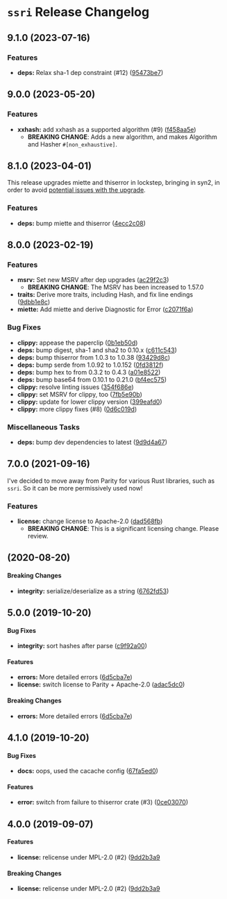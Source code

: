 # `ssri` Release Changelog

<a name="9.1.0"></a>
## 9.1.0 (2023-07-16)

### Features

* **deps:** Relax sha-1 dep constraint (#12) ([95473be7](https://github.com/zkat/ssri-rs/commit/95473be7c23b1a1e350409c7d0c6177ab663b9f9))

<a name="9.0.0"></a>
## 9.0.0 (2023-05-20)

### Features

* **xxhash:** add xxhash as a supported algorithm (#9) ([f458aa5e](https://github.com/zkat/ssri-rs/commit/f458aa5ee980e3ba7d96ee547dc05909c3fa2674))
    * **BREAKING CHANGE**: Adds a new algorithm, and makes Algorithm and Hasher `#[non_exhaustive]`.

<a name="8.1.0"></a>
## 8.1.0 (2023-04-01)

This release upgrades miette and thiserror in lockstep, bringing in syn2, in
order to avoid [potential issues with the
upgrade](https://github.com/yaahc/eyre/pull/92).

### Features

* **deps:** bump miette and thiserror ([4ecc2c08](https://github.com/zkat/ssri-rs/commit/4ecc2c0885b6221c42f8c0cf9c3d6448843adb80))

<a name="8.0.0"></a>
## 8.0.0 (2023-02-19)

### Features

* **msrv:** Set new MSRV after dep upgrades ([ac29f2c3](https://github.com/zkat/ssri-rs/commit/ac29f2c32caa1fe810f3763279e8b0a0f52c6a70))
    * **BREAKING CHANGE**: The MSRV has been increased to 1.57.0
* **traits:** Derive more traits, including Hash, and fix line endings ([9dbb1e8c](https://github.com/zkat/ssri-rs/commit/9dbb1e8c99869e19533d6abeeb6b09930c426791))
* **miette:** Add miette and derive Diagnostic for Error ([c2071f6a](https://github.com/zkat/ssri-rs/commit/c2071f6ab74ff89448b28fd016f2f090479d44a5))

### Bug Fixes

* **clippy:** appease the paperclip ([0b1eb50d](https://github.com/zkat/ssri-rs/commit/0b1eb50def2e86ba5fe0e7a6651b65452190d1e6))
* **deps:** bump digest, sha-1 and sha2 to 0.10.x ([c611c543](https://github.com/zkat/ssri-rs/commit/c611c543c6150017b259bc990820bd5ea5915670))
* **deps:** bump thiserror from 1.0.3 to 1.0.38 ([93429d8c](https://github.com/zkat/ssri-rs/commit/93429d8c496f858182889343cded2616b007357b))
* **deps:** bump serde from 1.0.92 to 1.0.152 ([0fd3812f](https://github.com/zkat/ssri-rs/commit/0fd3812f0846238aef86a3c544ba915ffe359775))
* **deps:** bump hex to from 0.3.2 to 0.4.3 ([a01e8522](https://github.com/zkat/ssri-rs/commit/a01e852295a262753a72b056cc87395622d6175a))
* **deps:** bump base64 from 0.10.1 to 0.21.0 ([bf4ec575](https://github.com/zkat/ssri-rs/commit/bf4ec57566774c698891240f3d9f489fe95ab941))
* **clippy:** resolve linting issues ([354f686e](https://github.com/zkat/ssri-rs/commit/354f686e2fea55e371f656a14f673c4fabc66993))
* **clippy:** set MSRV for clippy, too ([7fb5e90b](https://github.com/zkat/ssri-rs/commit/7fb5e90b4fcba9ffce9c7c851b7a73ddbcf32a97))
* **clippy:** update for lower clippy version ([399eafd0](https://github.com/zkat/ssri-rs/commit/399eafd04fcfe0abf22fd195341d16636c3377da))
* **clippy:** more clippy fixes (#8) ([0d6c019d](https://github.com/zkat/ssri-rs/commit/0d6c019d5e581e533aaccd1113a50a2ad4f72115))

### Miscellaneous Tasks

* **deps:** bump dev dependencies to latest ([9d9d4a67](https://github.com/zkat/ssri-rs/commit/9d9d4a6789d25cd36f4f342450a9f61368db2857))

<a name="7.0.0"></a>
## 7.0.0 (2021-09-16)

I've decided to move away from Parity for various Rust libraries, such as `ssri`.
So it can be more permissively used now!

### Features

* **license:** change license to Apache-2.0 ([dad568fb](https://github.com/zkat/ssri-rs/commit/dad568fb7d61a71b428308f279cb287e45164cb8))
    * **BREAKING CHANGE**: This is a significant licensing change. Please review.

<a name="6.0.0"></a>

## (2020-08-20)

#### Breaking Changes

- **integrity:** serialize/deserialize as a string ([6762fd53](https://github.com/zkat/ssri-rs/commit/6762fd533330e7202f9409c0971948b4eba6bd5e))

<a name="5.0.0"></a>

## 5.0.0 (2019-10-20)

#### Bug Fixes

- **integrity:** sort hashes after parse ([c9f92a00](https://github.com/zkat/ssri-rs/commit/c9f92a00cc183c65e7fd48c39fe95b09236d65da))

#### Features

- **errors:** More detailed errors ([6d5cba7e](https://github.com/zkat/ssri-rs/commit/6d5cba7ebb731a8da1717976ccc957671423bc52))
- **license:** switch license to Parity + Apache-2.0 ([adac5dc0](https://github.com/zkat/ssri-rs/commit/adac5dc04f33ac8efc3dadf7ab75c4c67bfccf5c))

#### Breaking Changes

- **errors:** More detailed errors ([6d5cba7e](https://github.com/zkat/ssri-rs/commit/6d5cba7ebb731a8da1717976ccc957671423bc52))

<a name="4.1.0"></a>

## 4.1.0 (2019-10-20)

#### Bug Fixes

- **docs:** oops, used the cacache config ([67fa5ed0](https://github.com/zkat/ssri-rs/commit/67fa5ed0a39d3d6009aa322e5c71197ab653ef5d))

#### Features

- **error:** switch from failure to thiserror crate (#3) ([0ce03070](https://github.com/zkat/ssri-rs/commit/0ce030708ce9ef52be33171612a79a3f2489af4c))

<a name="4.0.0"></a>

## 4.0.0 (2019-09-07)

#### Features

- **license:** relicense under MPL-2.0 (#2) ([9dd2b3a9](https://github.com/zkat/ssri-rs/commit/9dd2b3a97cf04266a9d99246cc8dcf2db2a6b632)

#### Breaking Changes

- **license:** relicense under MPL-2.0 (#2) ([9dd2b3a9](https://github.com/zkat/ssri-rs/commit/9dd2b3a97cf04266a9d99246cc8dcf2db2a6b632)
